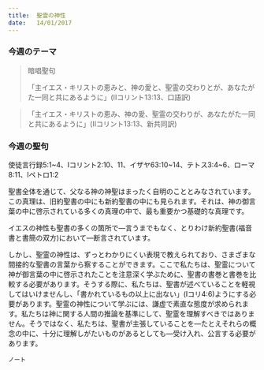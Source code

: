 ```yaml
---
title:  聖霊の神性
date:   14/01/2017
---
```


### 今週のテーマ

> <p>暗唱聖句</p>
> 「主イエス・キリストの恵みと、神の愛と、聖霊の交わりとが、あなたがた一同と共にあるように」(IIコリント13:13、口語訳)

> <p></p>
> 「主イエス・キリストの恵み、神の愛、聖霊の交わりが、あなたがた一同と共にあるように」(IIコリント13:13、新共同訳)

### 今週の聖句

使徒言行録5:1~4、Iコリント2:10、11、イザヤ63:10~14、テトス3:4~6、ローマ8:11、Iペトロ1:2

聖書全体を通じて、父なる神の神聖はまったく自明のこととみなされています。この真理は、旧約聖書の中にも新約聖書の中にも見られます。それは、神の御言葉の中に啓示されている多くの真理の中で、最も重要かつ基礎的な真理です。

イエスの神性も聖書の多くの箇所で―言うまでもなく、とりわけ新約聖書(福音書と書簡の双方)において―断言されています。

しかし、聖霊の神性は、ずっとわかりにくい表現で教えられており、さまざまな間接的な聖書の言葉から察することができます。ここで私たちは、聖霊について神が御言葉の中に啓示されたことを注意深く学ぶために、聖書の書巻と書巻を比較する必要があります。そうする際に、私たちは、聖書が述べていることを軽視してはいけませんし、「書かれているもの以上に出ない」(Iコリ4:6)ようにする必要があります。聖霊の神性について学ぶには、謙虚で素直な態度が求められます。私たちは神に関する人間の推論を基準にして、聖霊を理解すべきではありません。そうではなく、私たちは、聖書が主張していることを―たとえそれらの概念の中に、十分に理解しがたいものがあるとしても―受け入れ、公言する必要があります。

`ノート`
